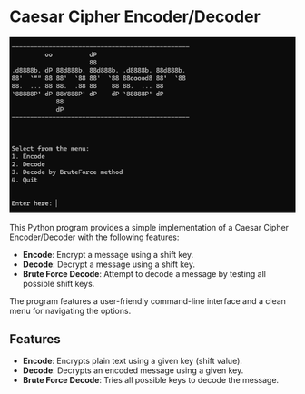 # Caesar Cipher Encoder/Decoder
![Menu](menu.png)

This Python program provides a simple implementation of a Caesar Cipher Encoder/Decoder with the following features:

- **Encode**: Encrypt a message using a shift key.
- **Decode**: Decrypt a message using a shift key.
- **Brute Force Decode**: Attempt to decode a message by testing all possible shift keys.

The program features a user-friendly command-line interface and a clean menu for navigating the options.

## Features

- **Encode**: Encrypts plain text using a given key (shift value).
- **Decode**: Decrypts an encoded message using a given key.
- **Brute Force Decode**: Tries all possible keys to decode the message.

